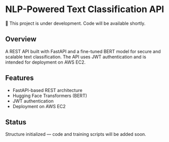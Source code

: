 # NLP-Powered Text Classification API

🚧 This project is under development. Code will be available shortly.

## Overview
A REST API built with FastAPI and a fine-tuned BERT model for secure and scalable text classification. The API uses JWT authentication and is intended for deployment on AWS EC2.

## Features
- FastAPI-based REST architecture
- Hugging Face Transformers (BERT)
- JWT authentication
- Deployment on AWS EC2

## Status
Structure initialized — code and training scripts will be added soon.
